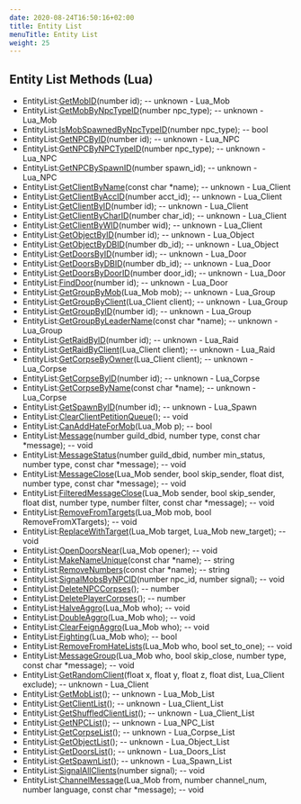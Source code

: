 ```yaml
---
date: 2020-08-24T16:50:16+02:00
title: Entity List
menuTitle: Entity List
weight: 25
---
```


## Entity List Methods (Lua)
- EntityList:[GetMobID](getmobid)(number id); -- unknown - Lua_Mob
- EntityList:[GetMobByNpcTypeID](getmobbynpctypeid)(number npc_type); -- unknown - Lua_Mob
- EntityList:[IsMobSpawnedByNpcTypeID](ismobspawnedbynpctypeid)(number npc_type); -- bool
- EntityList:[GetNPCByID](getnpcbyid)(number id); -- unknown - Lua_NPC
- EntityList:[GetNPCByNPCTypeID](getnpcbynpctypeid)(number npc_type); -- unknown - Lua_NPC
- EntityList:[GetNPCBySpawnID](getnpcbyspawnid)(number spawn_id); -- unknown - Lua_NPC
- EntityList:[GetClientByName](getclientbyname)(const char *name); -- unknown - Lua_Client
- EntityList:[GetClientByAccID](getclientbyaccid)(number acct_id); -- unknown - Lua_Client
- EntityList:[GetClientByID](getclientbyid)(number id); -- unknown - Lua_Client
- EntityList:[GetClientByCharID](getclientbycharid)(number char_id); -- unknown - Lua_Client
- EntityList:[GetClientByWID](getclientbywid)(number wid); -- unknown - Lua_Client
- EntityList:[GetObjectByID](getobjectbyid)(number id); -- unknown - Lua_Object
- EntityList:[GetObjectByDBID](getobjectbydbid)(number db_id); -- unknown - Lua_Object
- EntityList:[GetDoorsByID](getdoorsbyid)(number id); -- unknown - Lua_Door
- EntityList:[GetDoorsByDBID](getdoorsbydbid)(number db_id); -- unknown - Lua_Door
- EntityList:[GetDoorsByDoorID](getdoorsbydoorid)(number door_id); -- unknown - Lua_Door
- EntityList:[FindDoor](finddoor)(number id); -- unknown - Lua_Door
- EntityList:[GetGroupByMob](getgroupbymob)(Lua_Mob mob); -- unknown - Lua_Group
- EntityList:[GetGroupByClient](getgroupbyclient)(Lua_Client client); -- unknown - Lua_Group
- EntityList:[GetGroupByID](getgroupbyid)(number id); -- unknown - Lua_Group
- EntityList:[GetGroupByLeaderName](getgroupbyleadername)(const char *name); -- unknown - Lua_Group
- EntityList:[GetRaidByID](getraidbyid)(number id); -- unknown - Lua_Raid
- EntityList:[GetRaidByClient](getraidbyclient)(Lua_Client client); -- unknown - Lua_Raid
- EntityList:[GetCorpseByOwner](getcorpsebyowner)(Lua_Client client); -- unknown - Lua_Corpse
- EntityList:[GetCorpseByID](getcorpsebyid)(number id); -- unknown - Lua_Corpse
- EntityList:[GetCorpseByName](getcorpsebyname)(const char *name); -- unknown - Lua_Corpse
- EntityList:[GetSpawnByID](getspawnbyid)(number id); -- unknown - Lua_Spawn
- EntityList:[ClearClientPetitionQueue](clearclientpetitionqueue)(); -- void
- EntityList:[CanAddHateForMob](canaddhateformob)(Lua_Mob p); -- bool
- EntityList:[Message](message)(number guild_dbid, number type, const char *message); -- void
- EntityList:[MessageStatus](messagestatus)(number guild_dbid, number min_status, number type, const char *message); -- void
- EntityList:[MessageClose](messageclose)(Lua_Mob sender, bool skip_sender, float dist, number type, const char *message); -- void
- EntityList:[FilteredMessageClose](filteredmessageclose)(Lua_Mob sender, bool skip_sender, float dist, number type, number filter, const char *message); -- void
- EntityList:[RemoveFromTargets](removefromtargets)(Lua_Mob mob, bool RemoveFromXTargets); -- void
- EntityList:[ReplaceWithTarget](replacewithtarget)(Lua_Mob target, Lua_Mob new_target); -- void
- EntityList:[OpenDoorsNear](opendoorsnear)(Lua_Mob opener); -- void
- EntityList:[MakeNameUnique](makenameunique)(const char *name); -- string
- EntityList:[RemoveNumbers](removenumbers)(const char *name); -- string
- EntityList:[SignalMobsByNPCID](signalmobsbynpcid)(number npc_id, number signal); -- void
- EntityList:[DeleteNPCCorpses](deletenpccorpses)(); -- number
- EntityList:[DeletePlayerCorpses](deleteplayercorpses)(); -- number
- EntityList:[HalveAggro](halveaggro)(Lua_Mob who); -- void
- EntityList:[DoubleAggro](doubleaggro)(Lua_Mob who); -- void
- EntityList:[ClearFeignAggro](clearfeignaggro)(Lua_Mob who); -- void
- EntityList:[Fighting](fighting)(Lua_Mob who); -- bool
- EntityList:[RemoveFromHateLists](removefromhatelists)(Lua_Mob who, bool set_to_one); -- void
- EntityList:[MessageGroup](messagegroup)(Lua_Mob who, bool skip_close, number type, const char *message); -- void
- EntityList:[GetRandomClient](getrandomclient)(float x, float y, float z, float dist, Lua_Client exclude); -- unknown - Lua_Client
- EntityList:[GetMobList](getmoblist)(); -- unknown - Lua_Mob_List
- EntityList:[GetClientList](getclientlist)(); -- unknown - Lua_Client_List
- EntityList:[GetShuffledClientList](getshuffledclientlist)(); -- unknown - Lua_Client_List
- EntityList:[GetNPCList](getnpclist)(); -- unknown - Lua_NPC_List
- EntityList:[GetCorpseList](getcorpselist)(); -- unknown - Lua_Corpse_List
- EntityList:[GetObjectList](getobjectlist)(); -- unknown - Lua_Object_List
- EntityList:[GetDoorsList](getdoorslist)(); -- unknown - Lua_Doors_List
- EntityList:[GetSpawnList](getspawnlist)(); -- unknown - Lua_Spawn_List
- EntityList:[SignalAllClients](signalallclients)(number signal); -- void
- EntityList:[ChannelMessage](channelmessage)(Lua_Mob from, number channel_num, number language, const char *message); -- void
